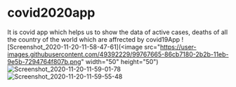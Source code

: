 # covid2020app
It is covid app which helps us to show the data of active cases, deaths of all the country of the world which are affrected by covid19App
![Screenshot_2020-11-20-11-58-47-61](<image src="https://user-images.githubusercontent.com/49392229/99767665-86cb7180-2b2b-11eb-9e5b-7294764f807b.png" width="50" height="50")
![Screenshot_2020-11-20-11-59-01-78](https://user-images.githubusercontent.com/49392229/99768182-7cf63e00-2b2c-11eb-8800-df1f27229228.png)
![Screenshot_2020-11-20-11-59-55-48](https://user-images.githubusercontent.com/49392229/99768187-7ec00180-2b2c-11eb-913c-6e6f19d1ffad.png)



